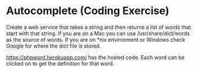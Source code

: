 # Autocomplete (Coding Exercise)
Create a web service that takes a string and then returns a list of words that start with that string. If you are on a Mac you can use /usr/share/dict/words as the source of words. If you are on *nix environment or Windows check Google for where the dict file is stored.

https://phpword.herokuapp.com/ has the hosted code.  Each word can be clicked on to get the definition for that word.
